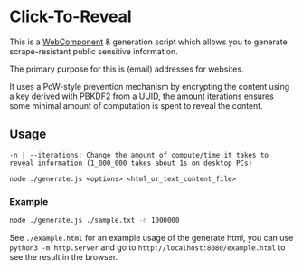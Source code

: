 # Click-To-Reveal
This is a [WebComponent](https://developer.mozilla.org/en-US/docs/Web/API/Web_Components) & generation script which allows you to generate scrape-resistant public sensitive information. 

The primary purpose for this is (email) addresses for websites.

It uses a PoW-style prevention mechanism by encrypting the content using a key derived with PBKDF2 from a UUID, the amount iterations ensures some minimal amount of computation is spent to reveal the content.

## Usage
```
-n | --iterations: Change the amount of compute/time it takes to reveal information (1_000_000 takes about 1s on desktop PCs)
```

```
node ./generate.js <options> <html_or_text_content_file>
```

### Example
```sh
node ./generate.js ./sample.txt -n 1000000
```

See `./example.html` for an example usage of the generate html, you can use `python3 -m http.server` and go to `http://localhost:8080/example.html` to see the result in the browser.